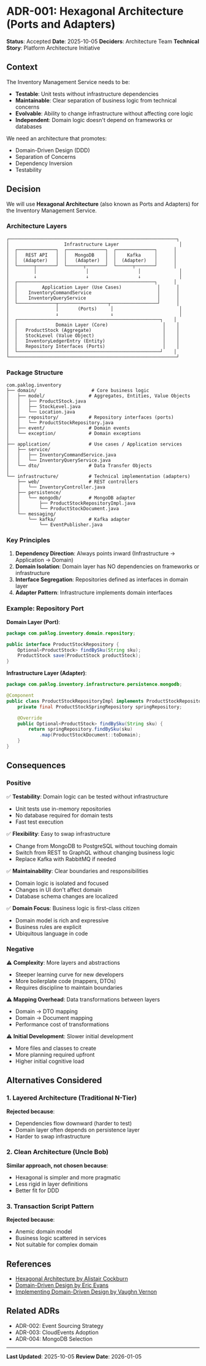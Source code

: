 # ADR-001: Hexagonal Architecture (Ports and Adapters)

**Status**: Accepted
**Date**: 2025-10-05
**Deciders**: Architecture Team
**Technical Story**: Platform Architecture Initiative

## Context

The Inventory Management Service needs to be:
- **Testable**: Unit tests without infrastructure dependencies
- **Maintainable**: Clear separation of business logic from technical concerns
- **Evolvable**: Ability to change infrastructure without affecting core logic
- **Independent**: Domain logic doesn't depend on frameworks or databases

We need an architecture that promotes:
- Domain-Driven Design (DDD)
- Separation of Concerns
- Dependency Inversion
- Testability

## Decision

We will use **Hexagonal Architecture** (also known as Ports and Adapters) for the Inventory Management Service.

### Architecture Layers

```
┌─────────────────────────────────────────────────────────────┐
│                    Infrastructure Layer                      │
│  ┌──────────────┐  ┌──────────────┐  ┌──────────────┐      │
│  │   REST API   │  │   MongoDB    │  │    Kafka     │      │
│  │  (Adapter)   │  │   (Adapter)  │  │  (Adapter)   │      │
│  └──────┬───────┘  └──────┬───────┘  └──────┬───────┘      │
│         │                  │                  │              │
│         ↓                  ↓                  ↓              │
│  ┌──────────────────────────────────────────────────┐      │
│  │         Application Layer (Use Cases)             │      │
│  │    InventoryCommandService                        │      │
│  │    InventoryQueryService                          │      │
│  └──────────────┬──────────────────┬─────────────────┘      │
│                 │       (Ports)     │                        │
│                 ↓                   ↓                        │
│  ┌────────────────────────────────────────────────────┐    │
│  │              Domain Layer (Core)                    │    │
│  │   ProductStock (Aggregate)                          │    │
│  │   StockLevel (Value Object)                         │    │
│  │   InventoryLedgerEntry (Entity)                     │    │
│  │   Repository Interfaces (Ports)                     │    │
│  └────────────────────────────────────────────────────┘    │
└─────────────────────────────────────────────────────────────┘
```

### Package Structure

```
com.paklog.inventory
├── domain/                    # Core business logic
│   ├── model/                # Aggregates, Entities, Value Objects
│   │   ├── ProductStock.java
│   │   ├── StockLevel.java
│   │   └── Location.java
│   ├── repository/           # Repository interfaces (ports)
│   │   └── ProductStockRepository.java
│   ├── event/                # Domain events
│   └── exception/            # Domain exceptions
│
├── application/              # Use cases / Application services
│   ├── service/
│   │   ├── InventoryCommandService.java
│   │   └── InventoryQueryService.java
│   └── dto/                  # Data Transfer Objects
│
└── infrastructure/           # Technical implementation (adapters)
    ├── web/                  # REST controllers
    │   └── InventoryController.java
    ├── persistence/
    │   └── mongodb/          # MongoDB adapter
    │       ├── ProductStockRepositoryImpl.java
    │       └── ProductStockDocument.java
    └── messaging/
        └── kafka/            # Kafka adapter
            └── EventPublisher.java
```

### Key Principles

1. **Dependency Direction**: Always points inward (Infrastructure → Application → Domain)
2. **Domain Isolation**: Domain layer has NO dependencies on frameworks or infrastructure
3. **Interface Segregation**: Repositories defined as interfaces in domain layer
4. **Adapter Pattern**: Infrastructure implements domain interfaces

### Example: Repository Port

**Domain Layer (Port)**:
```java
package com.paklog.inventory.domain.repository;

public interface ProductStockRepository {
    Optional<ProductStock> findBySku(String sku);
    ProductStock save(ProductStock productStock);
}
```

**Infrastructure Layer (Adapter)**:
```java
package com.paklog.inventory.infrastructure.persistence.mongodb;

@Component
public class ProductStockRepositoryImpl implements ProductStockRepository {
    private final ProductStockSpringRepository springRepository;

    @Override
    public Optional<ProductStock> findBySku(String sku) {
        return springRepository.findBySku(sku)
            .map(ProductStockDocument::toDomain);
    }
}
```

## Consequences

### Positive

✅ **Testability**: Domain logic can be tested without infrastructure
- Unit tests use in-memory repositories
- No database required for domain tests
- Fast test execution

✅ **Flexibility**: Easy to swap infrastructure
- Change from MongoDB to PostgreSQL without touching domain
- Switch from REST to GraphQL without changing business logic
- Replace Kafka with RabbitMQ if needed

✅ **Maintainability**: Clear boundaries and responsibilities
- Domain logic is isolated and focused
- Changes in UI don't affect domain
- Database schema changes are localized

✅ **Domain Focus**: Business logic is first-class citizen
- Domain model is rich and expressive
- Business rules are explicit
- Ubiquitous language in code

### Negative

⚠️ **Complexity**: More layers and abstractions
- Steeper learning curve for new developers
- More boilerplate code (mappers, DTOs)
- Requires discipline to maintain boundaries

⚠️ **Mapping Overhead**: Data transformations between layers
- Domain → DTO mapping
- Domain → Document mapping
- Performance cost of transformations

⚠️ **Initial Development**: Slower initial development
- More files and classes to create
- More planning required upfront
- Higher initial cognitive load

## Alternatives Considered

### 1. Layered Architecture (Traditional N-Tier)
**Rejected because**:
- Dependencies flow downward (harder to test)
- Domain layer often depends on persistence layer
- Harder to swap infrastructure

### 2. Clean Architecture (Uncle Bob)
**Similar approach, not chosen because**:
- Hexagonal is simpler and more pragmatic
- Less rigid in layer definitions
- Better fit for DDD

### 3. Transaction Script Pattern
**Rejected because**:
- Anemic domain model
- Business logic scattered in services
- Not suitable for complex domain

## References

- [Hexagonal Architecture by Alistair Cockburn](https://alistair.cockburn.us/hexagonal-architecture/)
- [Domain-Driven Design by Eric Evans](https://www.domainlanguage.com/ddd/)
- [Implementing Domain-Driven Design by Vaughn Vernon](https://www.amazon.com/Implementing-Domain-Driven-Design-Vaughn-Vernon/dp/0321834577)

## Related ADRs

- ADR-002: Event Sourcing Strategy
- ADR-003: CloudEvents Adoption
- ADR-004: MongoDB Selection

---

**Last Updated**: 2025-10-05
**Review Date**: 2026-01-05
